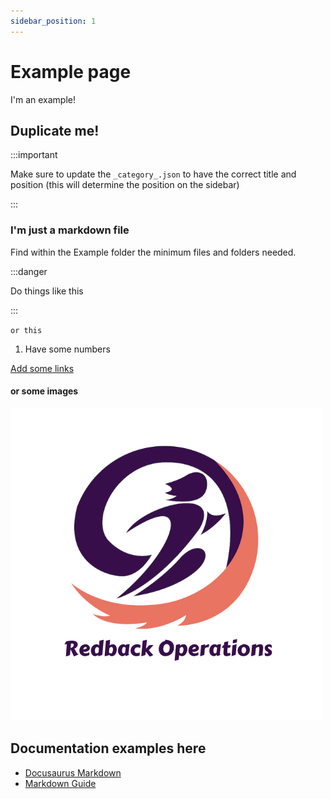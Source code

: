 ```yaml
---
sidebar_position: 1
---
```


# Example page

I'm an example!

## Duplicate me!

:::important

Make sure to update the `_category_.json` to have the correct title and position (this will determine the position on the sidebar)

:::

### I'm just a markdown file

Find within the Example folder the minimum files and folders needed.

:::danger

Do things like this

:::

`or this`

1. Have some numbers

[Add some links](https://www.youtube.com/watch?v=xvFZjo5PgG0)


#### or some images

![logo](img\redback.png)


## Documentation examples here

- [Docusaurus Markdown](https://docusaurus.io/docs/markdown-features)
- [Markdown Guide](https://www.markdownguide.org/extended-syntax/)